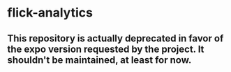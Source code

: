 # flick-analytics

## This repository is actually deprecated in favor of the expo version requested by the project. It shouldn't be maintained, at least for now.
